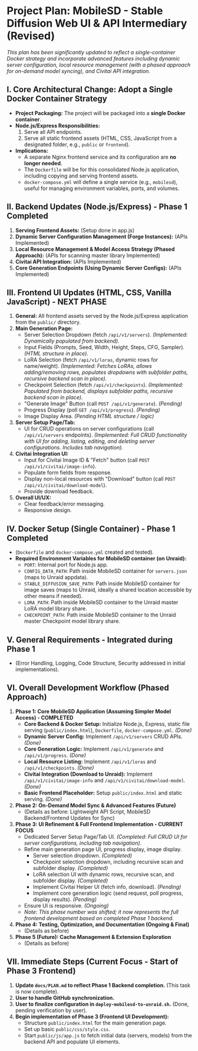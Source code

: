 # Project Plan: MobileSD - Stable Diffusion Web UI & API Intermediary (Revised)

*This plan has been significantly updated to reflect a single-container Docker strategy and incorporate advanced features including dynamic server configuration, local resource management (with a phased approach for on-demand model syncing), and Civitai API integration.*

## I. Core Architectural Change: Adopt a Single Docker Container Strategy

*   **Project Packaging:** The project will be packaged into a **single Docker container**.
*   **Node.js/Express Responsibilities:**
    1.  Serve all API endpoints.
    2.  Serve all static frontend assets (HTML, CSS, JavaScript from a designated folder, e.g., `public` or `frontend`).
*   **Implications:**
    *   A separate Nginx frontend service and its configuration are **no longer needed**.
    *   The `Dockerfile` will be for this consolidated Node.js application, including copying and serving frontend assets.
    *   `docker-compose.yml` will define a single service (e.g., `mobilesd`), useful for managing environment variables, ports, and volumes.

## II. Backend Updates (Node.js/Express) - Phase 1 Completed

1.  **Serving Frontend Assets:** (Setup done in app.js)
2.  **Dynamic Server Configuration Management (Forge Instances):** (APIs Implemented)
3.  **Local Resource Management & Model Access Strategy (Phased Approach):** (APIs for scanning master library Implemented)
4.  **Civitai API Integration:** (APIs Implemented)
5.  **Core Generation Endpoints (Using Dynamic Server Configs):** (APIs Implemented)

## III. Frontend UI Updates (HTML, CSS, Vanilla JavaScript) - NEXT PHASE

1.  **General:** All frontend assets served by the Node.js/Express application from the `public/` directory.
2.  **Main Generation Page:**
    *   Server Selection Dropdown (fetch `/api/v1/servers`). *(Implemented: Dynamically populated from backend).*
    *   Input Fields (Prompts, Seed, Width, Height, Steps, CFG, Sampler). *(HTML structure in place).*
    *   LoRA Selection (fetch `/api/v1/loras`, dynamic rows for name/weight). *(Implemented: Fetches LoRAs, allows adding/removing rows, populates dropdowns with subfolder paths, recursive backend scan in place).*
    *   Checkpoint Selection (fetch `/api/v1/checkpoints`). *(Implemented: Populated from backend, displays subfolder paths, recursive backend scan in place).*
    *   "Generate Image" Button (call `POST /api/v1/generate`). *(Pending)*
    *   Progress Display (poll `GET /api/v1/progress`). *(Pending)*
    *   Image Display Area. *(Pending HTML structure / logic)*
3.  **Server Setup Page/Tab:**
    *   UI for CRUD operations on server configurations (call `/api/v1/servers` endpoints). *(Implemented: Full CRUD functionality with UI for adding, listing, editing, and deleting server configurations. Includes tab navigation).*
4.  **Civitai Integration UI:**
    *   Input for Civitai Image ID & "Fetch" button (call `POST /api/v1/civitai/image-info`).
    *   Populate form fields from response.
    *   Display non-local resources with "Download" button (call `POST /api/v1/civitai/download-model`).
    *   Provide download feedback.
5.  **Overall UI/UX:**
    *   Clear feedback/error messaging.
    *   Responsive design.

## IV. Docker Setup (Single Container) - Phase 1 Completed

*   (`Dockerfile` and `docker-compose.yml` created and tested).
*   **Required Environment Variables for MobileSD container (on Unraid):**
    *   `PORT`: Internal port for Node.js app.
    *   `CONFIG_DATA_PATH`: Path inside MobileSD container for `servers.json` (maps to Unraid appdata).
    *   `STABLE_DIFFUSION_SAVE_PATH`: Path inside MobileSD container for image saves (maps to Unraid, ideally a shared location accessible by other means if needed).
    *   `LORA_PATH`: Path inside MobileSD container to the Unraid master LoRA model library share.
    *   `CHECKPOINT_PATH`: Path inside MobileSD container to the Unraid master Checkpoint model library share.

## V. General Requirements - Integrated during Phase 1

*   (Error Handling, Logging, Code Structure, Security addressed in initial implementations).

## VI. Overall Development Workflow (Phased Approach)

1.  **Phase 1: Core MobileSD Application (Assuming Simpler Model Access) - COMPLETED**
    *   **Core Backend & Docker Setup:** Initialize Node.js, Express, static file serving (`public/index.html`), `Dockerfile`, `docker-compose.yml`. *(Done)*
    *   **Dynamic Server Config:** Implement `/api/v1/servers` CRUD APIs. *(Done)*
    *   **Core Generation Logic:** Implement `/api/v1/generate` and `/api/v1/progress`. *(Done)*
    *   **Local Resource Listing:** Implement `/api/v1/loras` and `/api/v1/checkpoints`. *(Done)*
    *   **Civitai Integration (Download to Unraid):** Implement `/api/v1/civitai/image-info` and `/api/v1/civitai/download-model`. *(Done)*
    *   **Basic Frontend Placeholder:** Setup `public/index.html` and static serving. *(Done)*
2.  **Phase 2: On-Demand Model Sync & Advanced Features (Future)**
    *   (Details as before: Lightweight API Script, MobileSD Backend/Frontend Updates for Sync)
3.  **Phase 3: UI Refinement & Full Frontend Implementation - CURRENT FOCUS**
    *   Dedicated Server Setup Page/Tab UI. *(Completed: Full CRUD UI for server configurations, including tab navigation).*
    *   Refine main generation page UI, progress display, image display.
        *   Server selection dropdown. *(Completed)*
        *   Checkpoint selection dropdown, including recursive scan and subfolder display. *(Completed)*
        *   LoRA selection UI with dynamic rows, recursive scan, and subfolder display. *(Completed)*
        *   Implement Civitai Helper UI (fetch info, download). *(Pending)*
        *   Implement core generation logic (send request, poll progress, display results). *(Pending)*
    *   Ensure UI is responsive. *(Ongoing)*
    *   *Note: This phase number was shifted; it now represents the full frontend development based on completed Phase 1 backend.*
4.  **Phase 4: Testing, Optimization, and Documentation (Ongoing & Final)**
    *   (Details as before)
5.  **Phase 5 (Future): Cache Management & Extension Exploration**
    *   (Details as before)

## VII. Immediate Steps (Current Focus - Start of Phase 3 Frontend)

1.  **Update `docs/PLAN.md` to reflect Phase 1 Backend completion.** (This task is now complete).
2.  **User to handle GitHub synchronization.**
3.  **User to finalize configuration in `deploy-mobilesd-to-unraid.sh`.** (Done, pending verification by user).
4.  **Begin implementation of Phase 3 (Frontend UI Development):**
    *   Structure `public/index.html` for the main generation page.
    *   Set up basic `public/css/style.css`.
    *   Start `public/js/app.js` to fetch initial data (servers, models) from the backend API and populate UI elements. 
